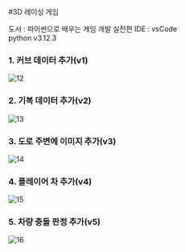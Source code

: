 #3D 레이싱 게임  

도서 : 파이썬으로 배우는 게임 개발 실전편
IDE : vsCode  
python v3.12.3  

### 1. 커브 데이터 추가(v1)
![12](https://github.com/doomout/Python_Racer/assets/13861731/44a419cc-08ce-4f5f-bd4e-9778a6684dd5)

### 2. 기복 데이터 추가(v2)
![13](https://github.com/doomout/Python_Racer/assets/13861731/192ac044-3885-473e-a9de-5627bfe144f1)

### 3. 도로 주변에 이미지 추가(v3)
![14](https://github.com/doomout/Python_Racer/assets/13861731/1af21ef1-58d2-465a-b78e-03271747ede5)

### 4. 플레이어 차 추가(v4)
![15](https://github.com/doomout/Python_Racer/assets/13861731/99ab64a9-ba1d-40a1-89ea-f4d406a2bad9)

### 5. 차량 충돌 판정 추가(v5)
![16](https://github.com/doomout/Python_Racer/assets/13861731/d32eab02-d8f5-4a50-ae2a-cbf5cbffa8db)

